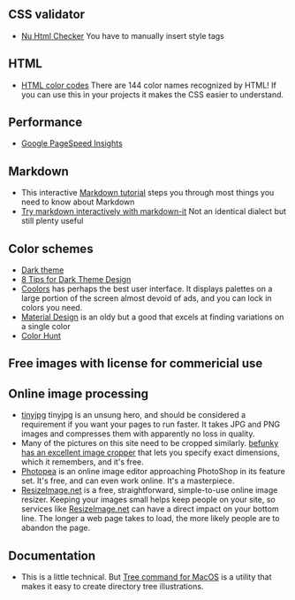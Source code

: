 
## CSS validator
* [Nu Html Checker](https://validator.w3.org/nu/#textarea) You have to manually insert style tags

## HTML

* [HTML color codes](https://htmlcolorcodes.com/color-names/) There are
144 color names recognized by HTML! If you can use this in your
projects it makes the CSS easier to understand.

## Performance
* [Google PageSpeed Insights](https://developers.google.com/speed/pagespeed/insights/)

## Markdown
* This interactive [Markdown tutorial](https://www.markdowntutorial.com/) steps you through most things you need to know about Markdown
* [Try markdown interactively with markdown-it](https://markdown-it.github.io/) Not an identical dialect but still plenty useful


## Color schemes

* [Dark theme](https://material.io/design/color/dark-theme.html#ui-application)
* [8 Tips for Dark Theme Design](https://uxpro.cc/publications/8-tips-for-dark-theme-design/)  
* [Coolors](https://coolors.co/app) has perhaps the best user interface. It displays palettes on a large portion of the screen almost devoid of ads, and you can lock in colors you need.
* [Material Design](https://material.io/design/color/the-color-system.html#tools-for-picking-colors) is
an oldy but a good that excels at finding variations on a single color
* [Color Hunt](https://colorhunt.co)

## Free images with license for commericial use




## Online image processing

* [tinyjpg](https://tinyjpg.com) tinyjpg is an unsung hero, and should be considered a requirement if you want your pages to run faster. It takes JPG and PNG images and compresses them with apparently no loss in quality. 
* Many of the pictures on this site need to be cropped similarly. [befunky has an excellent image cropper](https://www.befunky.com/create/crop-photo/) that lets you specify exact dimensions, which it remembers, and it's free.
* [Photopea](https://www.photopea.com/) is an online image editor approaching PhotoShop in its feature set. It's free, and can even work online. It's a masterpiece.
* [ResizeImage.net](https://resizeimage.net/) is a free, straightforward, simple-to-use online image resizer. Keeping your images small helps keep people on your site, so services like [ResizeImage.net](https://resizeimage.net/) can have a direct impact on your bottom line. The longer a web page takes to load, the more likely  people are to abandon the page.

## Documentation

* This is a little technical. But [Tree command for MacOS](https://rschu.me/list-a-directory-with-tree-command-on-mac-os-x-3b2d4c4a4827) is a utility that makes it easy to create directory tree illustrations.
